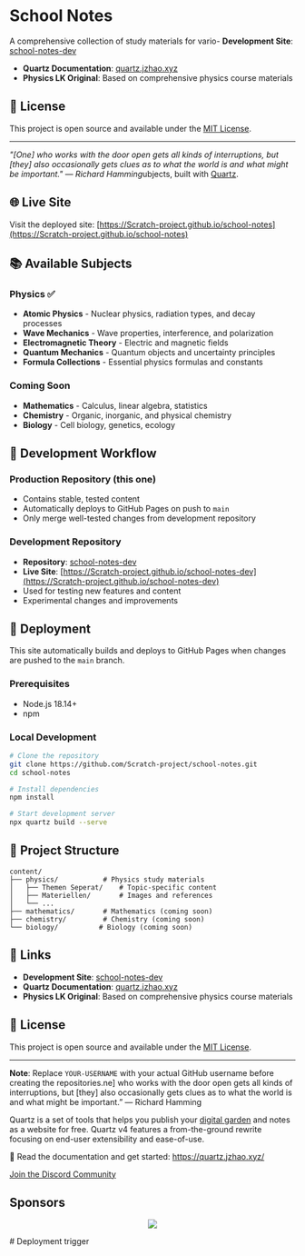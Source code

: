 # School Notes

A comprehensive collection of study materials for vario- **Development Site**: [school-notes-dev](https://github.com/Scratch-project/school-notes-dev)
- **Quartz Documentation**: [quartz.jzhao.xyz](https://quartz.jzhao.xyz/)
- **Physics LK Original**: Based on comprehensive physics course materials

## 📄 License

This project is open source and available under the [MIT License](LICENSE).

---

*"[One] who works with the door open gets all kinds of interruptions, but [they] also occasionally gets clues as to what the world is and what might be important." — Richard Hamming*ubjects, built with [Quartz](https://quartz.jzhao.xyz/).

## 🌐 Live Site

Visit the deployed site: [https://Scratch-project.github.io/school-notes](https://Scratch-project.github.io/school-notes)

## 📚 Available Subjects

### Physics ✅
- **Atomic Physics** - Nuclear physics, radiation types, and decay processes
- **Wave Mechanics** - Wave properties, interference, and polarization  
- **Electromagnetic Theory** - Electric and magnetic fields
- **Quantum Mechanics** - Quantum objects and uncertainty principles
- **Formula Collections** - Essential physics formulas and constants

### Coming Soon
- **Mathematics** - Calculus, linear algebra, statistics
- **Chemistry** - Organic, inorganic, and physical chemistry
- **Biology** - Cell biology, genetics, ecology

## 🔧 Development Workflow

### Production Repository (this one)
- Contains stable, tested content
- Automatically deploys to GitHub Pages on push to `main`
- Only merge well-tested changes from development repository

### Development Repository
- **Repository**: [school-notes-dev](https://github.com/Scratch-project/school-notes-dev)
- **Live Site**: [https://Scratch-project.github.io/school-notes-dev](https://Scratch-project.github.io/school-notes-dev)
- Used for testing new features and content
- Experimental changes and improvements

## 🚀 Deployment

This site automatically builds and deploys to GitHub Pages when changes are pushed to the `main` branch.

### Prerequisites
- Node.js 18.14+
- npm

### Local Development
```bash
# Clone the repository
git clone https://github.com/Scratch-project/school-notes.git
cd school-notes

# Install dependencies
npm install

# Start development server
npx quartz build --serve
```

## 📁 Project Structure

```
content/
├── physics/           # Physics study materials
│   ├── Themen Seperat/    # Topic-specific content
│   ├── Materiellen/       # Images and references
│   └── ...
├── mathematics/       # Mathematics (coming soon)
├── chemistry/         # Chemistry (coming soon)
└── biology/          # Biology (coming soon)
```

## 🔗 Links

- **Development Site**: [school-notes-dev](https://github.com/YOUR-USERNAME/school-notes-dev)
- **Quartz Documentation**: [quartz.jzhao.xyz](https://quartz.jzhao.xyz/)
- **Physics LK Original**: Based on comprehensive physics course materials

## 📄 License

This project is open source and available under the [MIT License](LICENSE).

---

**Note**: Replace `YOUR-USERNAME` with your actual GitHub username before creating the repositories.ne] who works with the door open gets all kinds of interruptions, but [they] also occasionally gets clues as to what the world is and what might be important.” — Richard Hamming

Quartz is a set of tools that helps you publish your [digital garden](https://jzhao.xyz/posts/networked-thought) and notes as a website for free.
Quartz v4 features a from-the-ground rewrite focusing on end-user extensibility and ease-of-use.

🔗 Read the documentation and get started: https://quartz.jzhao.xyz/

[Join the Discord Community](https://discord.gg/cRFFHYye7t)

## Sponsors

<p align="center">
  <a href="https://github.com/sponsors/jackyzha0">
    <img src="https://cdn.jsdelivr.net/gh/jackyzha0/jackyzha0/sponsorkit/sponsors.svg" />
  </a>
</p>
# Deployment trigger
